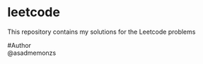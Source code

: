 # leetcode
This repository contains my solutions for the Leetcode problems


#Author <br>
@asadmemonzs

